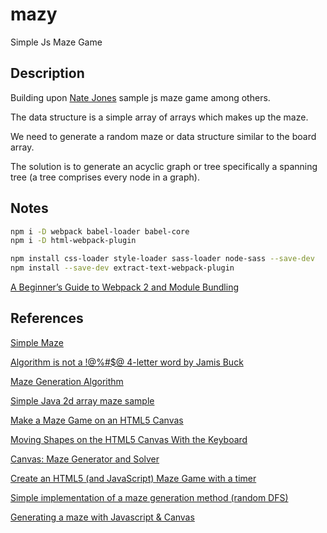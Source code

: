 # mazy

Simple Js Maze Game

## Description

Building upon [Nate Jones](http://jsfiddle.net/n8j1s/4y22135r/) sample js maze game among others.

The data structure is a simple array of arrays which makes up the maze.

We need to generate a random maze or data structure similar to the board array.

The solution is to generate an acyclic graph or tree specifically a spanning tree (a tree comprises every node in a graph).

## Notes

```bash
npm i -D webpack babel-loader babel-core
npm i -D html-webpack-plugin

npm install css-loader style-loader sass-loader node-sass --save-dev
npm install --save-dev extract-text-webpack-plugin
```

[A Beginner’s Guide to Webpack 2 and Module Bundling](https://www.sitepoint.com/beginners-guide-to-webpack-2-and-module-bundling/)

## References

[Simple Maze](http://jsfiddle.net/n8j1s/4y22135r/)

[Algorithm is not a !@%#$@ 4-letter word by Jamis Buck](http://www.jamisbuck.org/presentations/rubyconf2011/index.html)

[Maze Generation Algorithm](https://rosettacode.org/wiki/Maze_generation#JavaScript)

[Simple Java 2d array maze sample](https://stackoverflow.com/questions/21815839/simple-java-2d-array-maze-sample)

[Make a Maze Game on an HTML5 Canvas](https://html5.litten.com/make-a-maze-game-on-an-html5-canvas/)

[Moving Shapes on the HTML5 Canvas With the Keyboard](https://html5.litten.com/moving-shapes-on-the-html5-canvas-with-the-keyboard/)

[Canvas: Maze Generator and Solver](https://codepen.io/ada-lovecraft/pen/osHcf)

[Create an HTML5 (and JavaScript) Maze Game with a timer](https://www.codeproject.com/articles/577080/create-an-html5-and-javascript-maze-game-with-a-ti)

[Simple implementation of a maze generation method (random DFS)](https://stackoverflow.com/questions/36592057/simple-implementation-of-a-maze-generation-method-random-dfs?noredirect=1&lq=1)

[Generating a maze with Javascript & Canvas](https://stackoverflow.com/questions/37625952/generating-a-maze-with-javascript-canvas)

